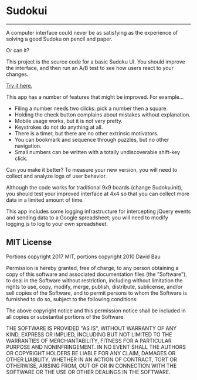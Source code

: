 # Sudokui

-------

A computer interface could never be as satisfying as the experience
of solving a good Sudoku on pencil and paper.

Or can it?

This project is the source code for a basic Sudoku UI.  You should
improve the interface, and then run an A/B test to see how users
react to your changes.

[Try it here.](https://rawgit.com/davidbau/sudokui/master/)

This app has a number of features that might be improved. For example...

- Filing a number needs two clicks: pick a number then a square.
- Holding the check button complains about mistakes without explanation.
- Mobile usage works, but it is not very pretty.
- Keystrokes do not do anything at all.
- There is a timer, but there are no other extrinsic motivators.
- You can bookmark and sequence through puzzles, but no other navigation.
- Small numbers can be written with a totally undiscoverable shift-key click.

Can you make it better? To measure your new version, you will need to
collect and analyze logs of user behavior.

Although the code works for traditional 9x9 boards (change Sudoku.init),
you should test your improved interface at 4x4 so that you can collect
more data in a limited amount of time.

This app includes some logging infrastructure for intercepting jQuery
events and sending data to a Google spreadsheet; you will need to
modify logging.js to log to your own spreadsheet.


MIT License
-----------

Portions copyright 2017 MIT,
portions copyright 2010 David Bau

Permission is hereby granted, free of charge, to any person obtaining
a copy of this software and associated documentation files (the
"Software"), to deal in the Software without restriction, including
without limitation the rights to use, copy, modify, merge, publish,
distribute, sublicense, and/or sell copies of the Software, and to
permit persons to whom the Software is furnished to do so, subject to
the following conditions:

The above copyright notice and this permission notice shall be included
in all copies or substantial portions of the Software.

THE SOFTWARE IS PROVIDED "AS IS", WITHOUT WARRANTY OF ANY KIND, EXPRESS OR
IMPLIED, INCLUDING BUT NOT LIMITED TO THE WARRANTIES OF MERCHANTABILITY,
FITNESS FOR A PARTICULAR PURPOSE AND NONINFRINGEMENT. IN NO EVENT SHALL
THE AUTHORS OR COPYRIGHT HOLDERS BE LIABLE FOR ANY CLAIM, DAMAGES OR OTHER
LIABILITY, WHETHER IN AN ACTION OF CONTRACT, TORT OR OTHERWISE, ARISING
FROM, OUT OF OR IN CONNECTION WITH THE SOFTWARE OR THE USE OR OTHER
DEALINGS IN THE SOFTWARE.

